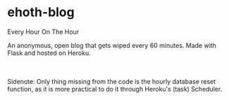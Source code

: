 # ehoth-blog
Every Hour On The Hour

An anonymous, open blog that gets wiped every 60 minutes. Made with Flask and hosted on Heroku.

<br><br>
Sidenote:
Only thing missing from the code is the hourly database reset function, as it is more practical to do it through Heroku's (task) Scheduler.

